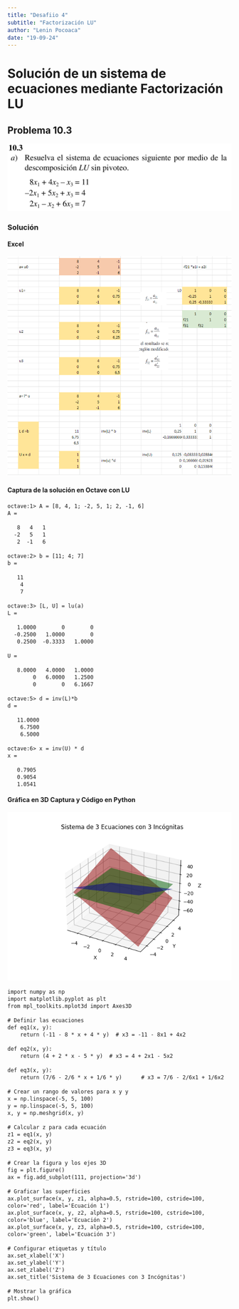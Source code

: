 ```yaml
---
title: "Desafiio 4"
subtitle: "Factorización LU"
author: "Lenin Pocoaca"
date: "19-09-24"
---
```


# Solución de un sistema de ecuaciones mediante Factorización LU

## Problema 10.3
![Problema 10.3](img0.png)

### Solución
#### Excel
![Problema 10.3](img1.png)

#### Captura de la solución en Octave con LU
```{octave}
octave:1> A = [8, 4, 1; -2, 5, 1; 2, -1, 6]
A =

   8   4   1
  -2   5   1
   2  -1   6

octave:2> b = [11; 4; 7]
b =

   11
    4
    7

octave:3> [L, U] = lu(a)
L =

   1.0000        0        0
  -0.2500   1.0000        0
   0.2500  -0.3333   1.0000

U =

   8.0000   4.0000   1.0000
        0   6.0000   1.2500
        0        0   6.1667

octave:5> d = inv(L)*b
d =

   11.0000
    6.7500
    6.5000

octave:6> x = inv(U) * d
x =

   0.7905
   0.9054
   1.0541
```

#### Gráfica en 3D Captura y Código en Python
![Gráfica](img2.png)

```{python}
import numpy as np
import matplotlib.pyplot as plt
from mpl_toolkits.mplot3d import Axes3D

# Definir las ecuaciones
def eq1(x, y):
    return (-11 - 8 * x + 4 * y)  # x3 = -11 - 8x1 + 4x2

def eq2(x, y):
    return (4 + 2 * x - 5 * y)  # x3 = 4 + 2x1 - 5x2

def eq3(x, y):
    return (7/6 - 2/6 * x + 1/6 * y)      # x3 = 7/6 - 2/6x1 + 1/6x2

# Crear un rango de valores para x y y
x = np.linspace(-5, 5, 100)
y = np.linspace(-5, 5, 100)
x, y = np.meshgrid(x, y)

# Calcular z para cada ecuación
z1 = eq1(x, y)
z2 = eq2(x, y)
z3 = eq3(x, y)

# Crear la figura y los ejes 3D
fig = plt.figure()
ax = fig.add_subplot(111, projection='3d')

# Graficar las superficies
ax.plot_surface(x, y, z1, alpha=0.5, rstride=100, cstride=100, color='red', label='Ecuación 1')
ax.plot_surface(x, y, z2, alpha=0.5, rstride=100, cstride=100, color='blue', label='Ecuación 2')
ax.plot_surface(x, y, z3, alpha=0.5, rstride=100, cstride=100, color='green', label='Ecuación 3')

# Configurar etiquetas y título
ax.set_xlabel('X')
ax.set_ylabel('Y')
ax.set_zlabel('Z')
ax.set_title('Sistema de 3 Ecuaciones con 3 Incógnitas')

# Mostrar la gráfica
plt.show()
```